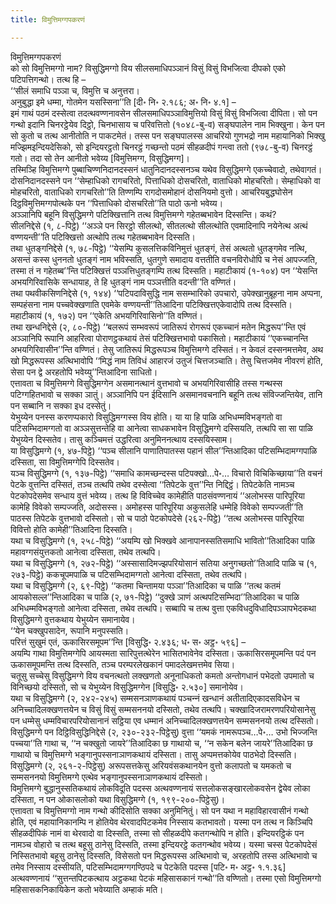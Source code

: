 ```yaml
---
title: विमुत्तिमग्गपकरणं

---
```

विमुत्तिमग्गपकरणं  
को सो विमुत्तिमग्गो नाम? विसुद्धिमग्गो विय सीलसमाधिपञ्‍ञानं विसुं विसुं विभजित्वा दीपको एको पटिपत्तिगन्थो। तत्थ हि –  
‘‘सीलं समाधि पञ्‍ञा च, विमुत्ति च अनुत्तरा।  
अनुबुद्धा इमे धम्मा, गोतमेन यसस्सिना’’ति [दी॰ नि॰ २.१८६; अ॰ नि॰ ४.१] –  
इमं गाथं पठमं दस्सेत्वा तदत्थवण्णनावसेन सीलसमाधिपञ्‍ञाविमुत्तियो विसुं विसुं विभजित्वा दीपिता। सो पन गन्थो इदानि चिनरट्ठेयेव दिट्ठो, चिनभासाय च परिवत्तितो (१०४८-बु-व) सङ्घपालेन नाम भिक्खुना। केन पन सो कुतो च तत्थ आनीतोति न पाकटमेतं। तस्स पन सङ्घपालस्स आचरियो गुणभद्रो नाम महायानिको भिक्खु मज्झिमइन्दियदेसिको, सो इन्दियरट्ठतो चिनरट्ठं गच्छन्तो पठमं सीहळदीपं गन्त्वा ततो (९७८-बु-व) चिनरट्ठं गतो। तदा सो तेन आनीतो भवेय्य [विमुत्तिमग्ग, विसुद्धिमग्ग]।  
तस्मिञ्हि विमुत्तिमग्गे पुब्बाचिण्णनिदानदस्सनं धातुनिदानदस्सनञ्‍च यथेव विसुद्धिमग्गे एकच्‍चेवादो, तथेवागतं। दोसनिदानदस्सने पन ‘‘सेम्हाधिको रागचरितो, पित्ताधिको दोसचरितो, वाताधिको मोहचरितो। सेम्हाधिको वा मोहचरितो, वाताधिको रागचरितो’’ति तिण्णम्पि रागदोसमोहानं दोसनियमो वुत्तो। आचरियबुद्धघोसेन दिट्ठविमुत्तिमग्गपोत्थके पन ‘‘पित्ताधिको दोसचरितो’’ति पाठो ऊनो भवेय्य।  
अञ्‍ञानिपि बहूनि विसुद्धिमग्गे पटिक्खित्तानि तत्थ विमुत्तिमग्गे गहेतब्बभावेन दिस्सन्ति। कथं?  
सीलनिद्देसे (१, ८-पिट्ठे) ‘‘अञ्‍ञे पन सिरट्ठो सीलत्थो, सीतलत्थो सीलत्थोति एवमादिनापि नयेनेत्थ अत्थं वण्णयन्ती’’ति पटिक्खित्तो अत्थोपि तत्थ गहेतब्बभावेन दिस्सति।  
तथा धुतङ्गनिद्देसे (१, ७८-पिट्ठे) ‘‘येसम्पि कुसलत्तिकविनिमुत्तं धुतङ्गं, तेसं अत्थतो धुतङ्गमेव नत्थि, असन्तं कस्स धुननतो धुतङ्गं नाम भविस्सति, धुतगुणे समादाय वत्ततीति वचनविरोधोपि च नेसं आपज्‍जति, तस्मा तं न गहेतब्ब’’न्ति पटिक्खित्तं पञ्‍ञत्तिधुतङ्गम्पि तत्थ दिस्सति। महाटीकायं (१-१०४) पन ‘‘येसन्ति अभयगिरिवासिके सन्धायाह, ते हि धुतङ्गं नाम पञ्‍ञत्तीति वदन्ती’’ति वण्णितं।  
तथा पथवीकसिणनिद्देसे (१, १४४) ‘‘पटिपदाविसुद्धि नाम ससम्भारिको उपचारो, उपेक्खानुब्रूहना नाम अप्पना, सम्पहंसना नाम पच्‍चवेक्खणाति एवमेके वण्णयन्ती’’तिआदिना पटिक्खित्तएकेवादोपि तत्थ दिस्सति। महाटीकायं (१, १७२) पन ‘‘एकेति अभयगिरिवासिनो’’ति वण्णितं।  
तथा खन्धनिद्देसे (२, ८०-पिट्ठे) ‘‘बलरूपं सम्भवरूपं जातिरूपं रोगरूपं एकच्‍चानं मतेन मिद्धरूप’’न्ति एवं अञ्‍ञानिपि रूपानि आहरित्वा पोराणट्ठकथायं तेसं पटिक्खित्तभावो पकासितो। महाटीकायं ‘‘एकच्‍चानन्ति अभयगिरिवासीन’’न्ति वण्णितं। तेसु जातिरूपं मिद्धरूपञ्‍च विमुत्तिमग्गे दस्सितं। न केवलं दस्सनमत्तमेव, अथ खो मिद्धरूपस्स अत्थिभावोपि ‘‘मिद्धं नाम तिविधं आहारजं उतुजं चित्तजञ्‍चाति। तेसु चित्तजमेव नीवरणं होति, सेसा पन द्वे अरहतोपि भवेय्यु’’न्तिआदिना साधितो।  
एत्तावता च विमुत्तिमग्गे विसुद्धिमग्गेन असमानत्थानं वुत्तभावो च अभयगिरिवासीहि तस्स गन्थस्स पटिग्गहितभावो च सक्‍का ञातुं। अञ्‍ञानिपि पन ईदिसानि असमानवचनानि बहूनि तत्थ संविज्‍जन्तियेव, तानि पन सब्बानि न सक्‍का इध दस्सेतुं।  
येभुय्येन पनस्स करणप्पकारो विसुद्धिमग्गस्स विय होति। या या हि पाळि अभिधम्मविभङ्गतो वा पटिसम्भिदामग्गतो वा अञ्‍ञसुत्तन्तेहि वा आनेत्वा साधकभावेन विसुद्धिमग्गे दस्सियति, तत्थपि सा सा पाळि येभुय्येन दिस्सतेव। तासु कञ्‍चिमत्तं उद्धरित्वा अनुमिननत्थाय दस्सयिस्साम।  
या विसुद्धिमग्गे (१, ४७-पिट्ठे) ‘‘पञ्‍च सीलानि पाणातिपातस्स पहानं सील’’न्तिआदिका पटिसम्भिदामग्गपाळि दस्सिता, सा विमुत्तिमग्गेपि दिस्सतेव।  
यञ्‍च विसुद्धिमग्गे (१, १३७-पिट्ठे) ‘‘समाधि कामच्छन्दस्स पटिपक्खो…पे॰… विचारो विचिकिच्छाया’’ति वचनं पेटके वुत्तन्ति दस्सितं, तञ्‍च तत्थपि तथेव दस्सेत्वा ‘‘तिपेटके वुत्त’’न्ति निद्दिट्ठं। तिपेटकेति नामञ्‍च पेटकोपदेसमेव सन्धाय वुत्तं भवेय्य। तत्थ हि विविच्‍चेव कामेहीति पाठसंवण्णनायं ‘‘अलोभस्स पारिपूरिया कामेहि विवेको सम्पज्‍जति, अदोसस्स। अमोहस्स पारिपूरिया अकुसलेहि धम्मेहि विवेको सम्पज्‍जती’’ति पाठस्स तिपेटके वुत्तभावो दस्सितो। सो च पाठो पेटकोपदेसे (२६२-पिट्ठे) ‘‘तत्थ अलोभस्स पारिपूरिया विवित्तो होति कामेही’’तिआदिना दिस्सति।  
यथा च विसुद्धिमग्गे (१, २५८-पिट्ठे) ‘‘अयम्पि खो भिक्खवे आनापानस्सतिसमाधि भावितो’’तिआदिका पाळि महावग्गसंयुत्तकतो आनेत्वा दस्सिता, तथेव तत्थपि।  
यथा च विसुद्धिमग्गे (१, २७२-पिट्ठे) ‘‘अस्सासादिमज्झपरियोसानं सतिया अनुगच्छतो’’तिआदि पाळि च (१, २७३-पिट्ठे) ककचूपमपाळि च पटिसम्भिदामग्गतो आनेत्वा दस्सिता, तथेव तत्थपि।  
यथा च विसुद्धिमग्गे (२, ६९-पिट्ठे) ‘‘कतमा चिन्तामया पञ्‍ञा’’तिआदिका च पाळि ‘‘तत्थ कतमं आयकोसल्‍ल’’न्तिआदिका च पाळि (२, ७१-पिट्ठे) ‘‘दुक्खे ञाणं अत्थपटिसम्भिदा’’तिआदिका च पाळि अभिधम्मविभङ्गतो आनेत्वा दस्सिता, तथेव तत्थपि। सब्बापि च तत्थ वुत्ता एकविधदुविधादिपञ्‍ञापभेदकथा विसुद्धिमग्गे वुत्तकथाय येभुय्येन समानायेव।  
‘‘येन चक्खुपसादेन, रूपानि मनुपस्सति।  
परित्तं सुखुमं एतं, ऊकासिरसमूपम’’न्ति [विसुद्धि॰ २.४३६; ध॰ स॰ अट्ठ॰ ५९६] –  
अयम्पि गाथा विमुत्तिमग्गेपि आयस्मता सारिपुत्तत्थेरेन भासितभावेनेव दस्सिता। ऊकासिरसमूपमन्ति पदं पन ऊकासमूपमन्ति तत्थ दिस्सति, तञ्‍च परम्परलेखकानं पमादलेखमत्तमेव सिया।  
चतूसु सच्‍चेसु विसुद्धिमग्गे विय वचनत्थतो लक्खणतो अनूनाधिकतो कमतो अन्तोगधानं पभेदतो उपमातो च विनिच्छयो दस्सितो, सो च येभुय्येन विसुद्धिमग्गेन [विसुद्धि॰ २.५३०] समानोयेव।  
यथा च विसुद्धिमग्गे (२, २४२-२४५) सम्मसनञाणकथायं पञ्‍चन्‍नं खन्धानं अतीतादिएकादसविधेन च अनिच्‍चादिलक्खणत्तयेन च विसुं विसुं सम्मसननयो दस्सितो, तथेव तत्थपि। चक्खादिजरामरणपरियोसानेसु पन धम्मेसु धम्मविचारपरियोसानानं सट्ठिया एव धम्मानं अनिच्‍चादिलक्खणत्तयेन सम्मसननयो तत्थ दस्सितो।  
विसुद्धिमग्गे पन दिट्ठिविसुद्धिनिद्देसे (२, २३०-२३२-पिट्ठेसु) वुत्ता ‘‘यमकं नामरूपञ्‍च…पे॰… उभो भिज्‍जन्ति पच्‍चया’’ति गाथा च, ‘‘न चक्खुतो जायरे’’तिआदिका छ गाथायो च, ‘‘न सकेन बलेन जायरे’’तिआदिका छ गाथायो च विमुत्तिमग्गे भङ्गानुपस्सनाञाणकथायं दस्सिता। तासु अप्पमत्तकोयेव पाठभेदो दिस्सति।  
विसुद्धिमग्गे (२, २६१-२-पिट्ठेसु) अरूपसत्तकेसु अरियवंसकथानयेन वुत्तो कलापतो च यमकतो च सम्मसननयो विमुत्तिमग्गे एत्थेव भङ्गानुपस्सनाञाणकथायं दस्सितो।  
विमुत्तिमग्गे बुद्धानुस्सतिकथायं लोकविदूति पदस्स अत्थवण्णनायं सत्तलोकसङ्खारलोकवसेन द्वेयेव लोका दस्सिता, न पन ओकासलोको यथा विसुद्धिमग्गे (१, १९९-२००-पिट्ठेसु)।  
एत्तावता च विमुत्तिमग्गो नाम गन्थो कीदिसोति सक्‍का अनुमिनितुं। सो पन यथा न महाविहारवासीनं गन्थो होति, एवं महायानिकानम्पि न होतियेव थेरवादपिटकमेव निस्साय कतभावतो। यस्मा पन तत्थ न किञ्‍चिपि सीहळदीपिकं नामं वा थेरवादो वा दिस्सति, तस्मा सो सीहळदीपे कतगन्थोपि न होति। इन्दियरट्ठिकं पन नामञ्‍च वोहारो च तत्थ बहूसु ठानेसु दिस्सति, तस्मा इन्दियरट्ठे कतगन्थोव भवेय्य। यस्मा चस्स पेटकोपदेसं निस्सितभावो बहूसु ठानेसु दिस्सति, विसेसतो पन मिद्धरूपस्स अत्थिभावो च, अरहतोपि तस्स अत्थिभावो च तमेव निस्साय दस्सीयति, पटिसम्भिदामग्गगण्ठिपदे च पेटकेति पदस्स [पटि॰ म॰ अट्ठ॰ १.१.३६] अत्थवण्णनायं ‘‘सुत्तन्तपिटकत्थाय अट्ठकथा पेटकं महिसासकानं गन्थो’’ति वण्णितो। तस्मा एसो विमुत्तिमग्गो महिसासकनिकायिकेन कतो भवेय्याति अम्हाकं मति।  